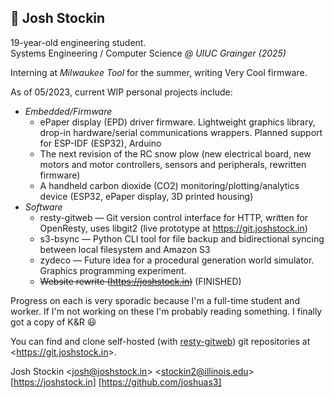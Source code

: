 ## :wave: Josh Stockin

19-year-old engineering student.<br>
Systems Engineering / Computer Science *@ UIUC Grainger (2025)*

Interning at *Milwaukee Tool* for the summer, writing Very Cool firmware.

As of 05/2023, current WIP personal projects include:
- *Embedded/Firmware*
  - ePaper display (EPD) driver firmware. Lightweight graphics library, drop-in hardware/serial communications wrappers. Planned support for ESP-IDF (ESP32), Arduino
  - The next revision of the RC snow plow (new electrical board, new motors and motor controllers, sensors and peripherals, rewritten firmware)
  - A handheld carbon dioxide (CO2) monitoring/plotting/analytics device (ESP32, ePaper display, 3D printed housing)
- *Software*
  - resty-gitweb — Git version control interface for HTTP, written for OpenResty, uses libgit2 (live prototype at https://git.joshstock.in)
  - s3-bsync — Python CLI tool for file backup and bidirectional syncing between local filesystem and Amazon S3
  - zydeco — Future idea for a procedural generation world simulator. Graphics programming experiment.
  - ~~Website rewrite (https://joshstock.in)~~ (FINISHED)

Progress on each is very sporadic because I'm a full-time student and worker. If I'm not working on these I'm probably reading something. I finally got a copy of K&R 😃

You can find and clone self-hosted (with [resty-gitweb](https://github.com/joshuas3/resty-gitweb)) git repositories at &lt;<https://git.joshstock.in>&gt;.

Josh Stockin &lt;josh@joshstock.in&gt; &lt;stockin2@illinois.edu&gt;<br>
[https://joshstock.in] [https://github.com/joshuas3]
